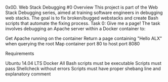 0x0D. Web Stack Debugging #0
Overview
This project is part of the Web Stack Debugging series, aimed at training software engineers in debugging web stacks. The goal is to fix broken/bugged webstacks and create Bash scripts that automate the fixing process.
Task 0: Give me a page!
The task involves debugging an Apache server within a Docker container to:

Get Apache running on the container
Return a page containing "Hello ALX" when querying the root
Map container port 80 to host port 8080

Requirements

Ubuntu 14.04 LTS
Docker
All Bash scripts must be executable
Scripts must pass Shellcheck without errors
Scripts must have proper shebang line and explanatory comment
